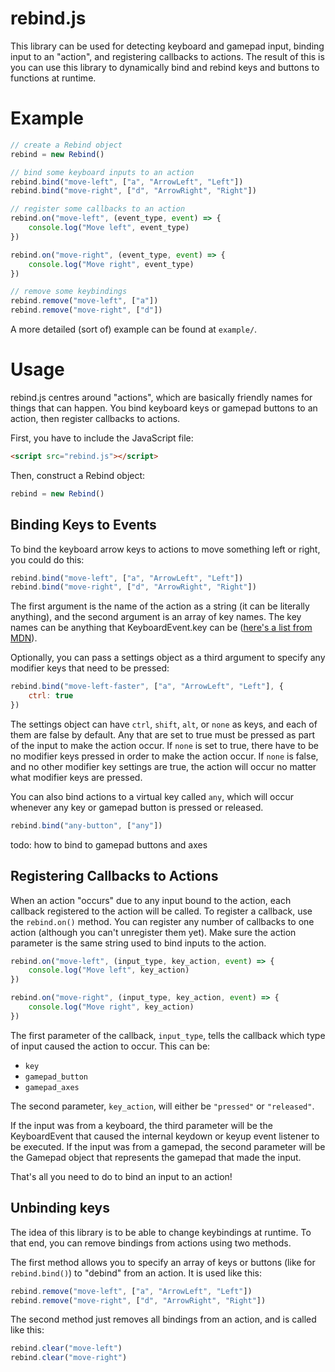 # rebind.js

This library can be used for detecting keyboard and gamepad input, binding input to an "action", and registering callbacks to actions.  The result of this is you can use this library to dynamically bind and rebind keys and buttons to functions at runtime.

# Example

```js
// create a Rebind object
rebind = new Rebind()

// bind some keyboard inputs to an action
rebind.bind("move-left", ["a", "ArrowLeft", "Left"])
rebind.bind("move-right", ["d", "ArrowRight", "Right"])

// register some callbacks to an action
rebind.on("move-left", (event_type, event) => {
    console.log("Move left", event_type)
})

rebind.on("move-right", (event_type, event) => {
    console.log("Move right", event_type)
})

// remove some keybindings
rebind.remove("move-left", ["a"])
rebind.remove("move-right", ["d"])

```

A more detailed (sort of) example can be found at `example/`.

# Usage

rebind.js centres around "actions", which are basically friendly names for things that can happen.  You bind keyboard keys or gamepad buttons to an action, then register callbacks to actions.

First, you have to include the JavaScript file:

```html
<script src="rebind.js"></script>
```
Then, construct a Rebind object:

```js
rebind = new Rebind()
```

## Binding Keys to Events

To bind the keyboard arrow keys to actions to move something left or right, you could do this:

```js
rebind.bind("move-left", ["a", "ArrowLeft", "Left"])
rebind.bind("move-right", ["d", "ArrowRight", "Right"])
```

The first argument is the name of the action as a string (it can be literally anything), and the second argument is an array of key names.  The key names can be anything that KeyboardEvent.key can be ([here's a list from MDN](https://developer.mozilla.org/en-US/docs/Web/API/KeyboardEvent/key/Key_Values)).

Optionally, you can pass a settings object as a third argument to specify any modifier keys that need to be pressed:

```js
rebind.bind("move-left-faster", ["a", "ArrowLeft", "Left"], {
    ctrl: true
})
```

The settings object can have `ctrl`, `shift`, `alt`, or `none` as keys, and each of them are false by default.  Any that are set to true must be pressed as part of the input to make the action occur.  If `none` is set to true, there have to be no modifier keys pressed in order to make the action occur.  If `none` is false, and no other modifier key settings are true, the action will occur no matter what modifier keys are pressed.

You can also bind actions to a virtual key called `any`, which will occur whenever any key or gamepad button is pressed or released.

```js
rebind.bind("any-button", ["any"])
```

todo: how to bind to gamepad buttons and axes

## Registering Callbacks to Actions

When an action "occurs" due to any input bound to the action, each callback registered to the action will be called.  To register a callback, use the `rebind.on()` method.  You can register any number of callbacks to one action (although you can't unregister them yet).  Make sure the action parameter is the same string used to bind inputs to the action.

```js
rebind.on("move-left", (input_type, key_action, event) => {
    console.log("Move left", key_action)
})

rebind.on("move-right", (input_type, key_action, event) => {
    console.log("Move right", key_action)
})
```

The first parameter of the callback, `input_type`, tells the callback which type of input caused the action to occur.  This can be:
- `key`
- `gamepad_button`
- `gamepad_axes`

The second parameter, `key_action`, will either be `"pressed"` or `"released"`.

If the input was from a keyboard, the third parameter will be the KeyboardEvent that caused the internal keydown or keyup event listener to be executed.  If the input was from a gamepad, the second parameter will be the Gamepad object that represents the gamepad that made the input.

That's all you need to do to bind an input to an action!

## Unbinding keys

The idea of this library is to be able to change keybindings at runtime.  To that end, you can remove bindings from actions using two methods.

The first method allows you to specify an array of keys or buttons (like for `rebind.bind()`) to "debind" from an action.  It is used like this:

```js
rebind.remove("move-left", ["a", "ArrowLeft", "Left"])
rebind.remove("move-right", ["d", "ArrowRight", "Right"])
```

The second method just removes all bindings from an action, and is called like this:

```js
rebind.clear("move-left")
rebind.clear("move-right")
```